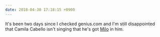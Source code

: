 ```yaml
---
date: 2018-04-30 17:18:15 +0900
---
```

It's been two days since I checked genius.com and I'm still disappointed that Camila Cabello isn't singing that he's got [Milo](https://en.wikipedia.org/wiki/Milo_(drink)) in him.
